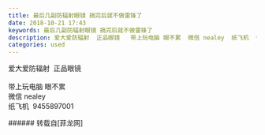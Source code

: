 ```yaml
---
title: 最后几副防辐射眼镜 搞完后就不做雷锋了
date: 2018-10-21 17:43
keywords: 最后几副防辐射眼镜 搞完后就不做雷锋了
description: 爱大爱防辐射  正品眼镜   带上玩电脑 眼不累  微信 nealey  纸飞机  9455897001
categories: used
---
```

<td class="t_f" id="postmessage_2133080">

爱大爱防辐射  正品眼镜   <br/>
<br/>
<img alt="" border="0" class="zoom" data-cf-modified-68e718436aa5b97820844db1-="" file="http://www.flw.ph/data/appbyme/upload/image/201810/21/hxeVZON4NxTD.jpg" id="aimg_p0hHO" lazyloadthumb="1" onclick="" onmouseover="" src="http://www.flw.ph/data/appbyme/upload/image/201810/21/hxeVZON4NxTD.jpg"/><br/>
<img alt="" border="0" class="zoom" data-cf-modified-68e718436aa5b97820844db1-="" file="http://www.flw.ph/data/appbyme/upload/image/201810/21/5j253lc9X53O.jpg" id="aimg_e30Az" lazyloadthumb="1" onclick="" onmouseover="" src="http://www.flw.ph/data/appbyme/upload/image/201810/21/5j253lc9X53O.jpg"/><br/>
<img alt="" border="0" class="zoom" data-cf-modified-68e718436aa5b97820844db1-="" file="http://www.flw.ph/data/appbyme/upload/image/201810/21/WiLfADGhouuA.jpg" id="aimg_L0y2y" lazyloadthumb="1" onclick="" onmouseover="" src="http://www.flw.ph/data/appbyme/upload/image/201810/21/WiLfADGhouuA.jpg"/><br/>
<img alt="" border="0" class="zoom" data-cf-modified-68e718436aa5b97820844db1-="" file="http://www.flw.ph/data/appbyme/upload/image/201810/21/9mMm7EAO5OeT.jpg" id="aimg_Efb8q" lazyloadthumb="1" onclick="" onmouseover="" src="http://www.flw.ph/data/appbyme/upload/image/201810/21/9mMm7EAO5OeT.jpg"/><br/>
<img alt="" border="0" class="zoom" data-cf-modified-68e718436aa5b97820844db1-="" file="http://www.flw.ph/data/appbyme/upload/image/201810/21/jgYsOkBOKLii.jpg" id="aimg_MDfyW" lazyloadthumb="1" onclick="" onmouseover="" src="http://www.flw.ph/data/appbyme/upload/image/201810/21/jgYsOkBOKLii.jpg"/><br/>
<img alt="" border="0" class="zoom" data-cf-modified-68e718436aa5b97820844db1-="" file="http://www.flw.ph/data/appbyme/upload/image/201810/21/QjOMJDokiI6m.jpg" id="aimg_dlLzQ" lazyloadthumb="1" onclick="" onmouseover="" src="http://www.flw.ph/data/appbyme/upload/image/201810/21/QjOMJDokiI6m.jpg"/><br/>
带上玩电脑 眼不累  <br/>
微信 nealey  <br/>
纸飞机  9455897001<br/>
</td>
###### 转载自[菲龙网]